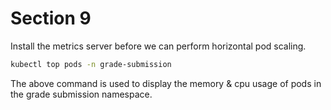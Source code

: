 # Section 9

Install the metrics server before we can perform horizontal pod scaling.

```bash
kubectl top pods -n grade-submission
```

The above command is used to display the memory & cpu usage of pods in the grade submission namespace.